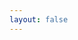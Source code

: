```yaml
---
layout: false
---
```


<script setup>
  import Page from './PageComplex'

</script>

<ClientOnly>
  <div class="wk-demo">
    <Page />
  </div>
</ClientOnly>
